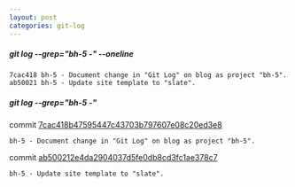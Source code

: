 ```yaml
---
layout: post
categories: git-log 
---
```



##### git log --grep="bh-5 -" --oneline

    7cac418 bh-5 - Document change in "Git Log" on blog as project "bh-5".
    ab50021 bh-5 - Update site template to "slate".
    


##### git log --grep="bh-5 -"

commit [7cac418b47595447c43703b797607e08c20ed3e8](https://github.com/bryanhirsch/bryanhirsch.github.com/commit/7cac418b47595447c43703b797607e08c20ed3e8)

    bh-5 - Document change in "Git Log" on blog as project "bh-5".

commit [ab500212e4da2904037d5fe0db8cd3fc1ae378c7](https://github.com/bryanhirsch/bryanhirsch.github.com/commit/ab500212e4da2904037d5fe0db8cd3fc1ae378c7)

    bh-5 - Update site template to "slate".

